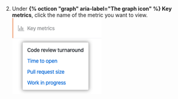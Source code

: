 2. Under **{% octicon "graph" aria-label="The graph icon" %} Key metrics**, click the name of the metric you want to view.
  ![List of key metrics](/assets/images/help/insights/key-metrics-list.png)
